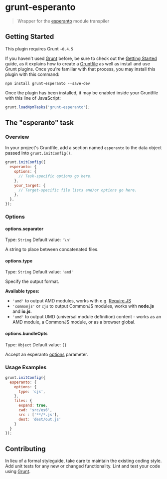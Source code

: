 # grunt-esperanto

> Wrapper for the [esperanto](https://github.com/rich-harris/esperanto) module transpiler

## Getting Started
This plugin requires Grunt `~0.4.5`

If you haven't used [Grunt](http://gruntjs.com/) before, be sure to check out the [Getting Started](http://gruntjs.com/getting-started) guide, as it explains how to create a [Gruntfile](http://gruntjs.com/sample-gruntfile) as well as install and use Grunt plugins. Once you're familiar with that process, you may install this plugin with this command:

```shell
npm install grunt-esperanto --save-dev
```

Once the plugin has been installed, it may be enabled inside your Gruntfile with this line of JavaScript:

```js
grunt.loadNpmTasks('grunt-esperanto');
```

## The "esperanto" task

### Overview
In your project's Gruntfile, add a section named `esperanto` to the data object passed into `grunt.initConfig()`.

```js
grunt.initConfig({
  esperanto: {
    options: {
      // Task-specific options go here.
    },
    your_target: {
      // Target-specific file lists and/or options go here.
    },
  },
});
```

### Options

#### options.separator
Type: `String`
Default value: `'\n'`

A string to place between concatenated files.

#### options.type
Type: `String`
Default value: `'amd'`

Specify the output format.

**Available types:**

- `'amd'` to output AMD modules, works with e.g. [Require.JS](http://requirejs.org/)
- `'commonjs'` or `cjs` to output CommonJS modules, works with **node.js** and **io.js**.
- `'umd'` to output UMD (universal module definition) content - works as an AMD module, a CommonJS module, or as a browser global.

#### options.bundleOpts
Type: `Object`
Default value: `{}`

Accept an esperanto [options](https://github.com/esperantojs/esperanto/wiki/Converting-a-single-module#options) parameter.

### Usage Examples

```js
grunt.initConfig({
  esperanto: {
    options: {
      type: 'cjs',
    },
    files: {
      expand: true,
      cwd: 'src/es6',
      src : ['**/*.js'],
      dest: 'dest/out.js'
    }
  }
});
```

## Contributing
In lieu of a formal styleguide, take care to maintain the existing coding style. Add unit tests for any new or changed functionality. Lint and test your code using [Grunt](http://gruntjs.com/).
